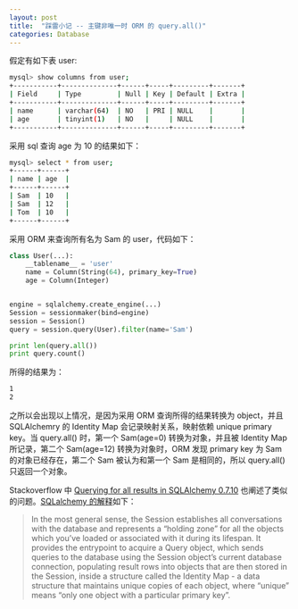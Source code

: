 ```yaml
---
layout: post
title:  "踩雷小记 -- 主键非唯一时 ORM 的 query.all()"
categories: Database
---
```


假定有如下表 user:

~~~ bash
mysql> show columns from user;
+-----------+--------------+------+-----+---------+-------+
| Field     | Type         | Null | Key | Default | Extra |
+-----------+--------------+------+-----+---------+-------+
| name      | varchar(64)  | NO   | PRI | NULL    |       |
| age       | tinyint(1)   | NO   |     | NULL    |       |
+-----------+--------------+------+-----+---------+-------+
~~~

采用 sql 查询 age 为 10 的结果如下：

~~~ bash
mysql> select * from user;
+------+------+
| name | age  | 
+------+------+
| Sam  | 10   |
| Sam  | 12   |
| Tom  | 10   |
+------+------+
~~~

采用 ORM 来查询所有名为 Sam 的 user，代码如下：

~~~ python
class User(...):
	__tablename__ = 'user'
	name = Column(String(64), primary_key=True)
	age = Column(Integer)


engine = sqlalchemy.create_engine(...)
Session = sessionmaker(bind=engine)
session = Session()
query = session.query(User).filter(name='Sam')

print len(query.all())
print query.count()
~~~

所得的结果为：

~~~ bash
1
2
~~~

之所以会出现以上情况，是因为采用 ORM 查询所得的结果转换为 object，并且 SQLAlchemry 的 Identity Map 会记录映射关系，映射依赖 unique primary key。当 query.all() 时，第一个 Sam(age=0) 转换为对象，并且被 Identity Map 所记录，第二个 Sam(age=12) 转换为对象时，ORM 发现 primary key 为 Sam 的对象已经存在，第二个 Sam 被认为和第一个 Sam 是相同的，所以 query.all() 只返回一个对象。

Stackoverflow 中 [Querying for all results in SQLAlchemy 0.7.10](http://stackoverflow.com/questions/19409278/querying-for-all-results-in-sqlalchemy-0-7-10) 也阐述了类似的问题。[SQLalchemy 的解释](http://docs.sqlalchemy.org/en/rel_0_8/orm/session.html#what-does-the-session-do)如下：

> In the most general sense, the Session establishes all conversations with the database and represents a “holding zone” for all the objects which you’ve loaded or associated with it during its lifespan. It provides the entrypoint to acquire a Query object, which sends queries to the database using the Session object’s current database connection, populating result rows into objects that are then stored in the Session, inside a structure called the Identity Map - a data structure that maintains unique copies of each object, where “unique” means “only one object with a particular primary key”.


